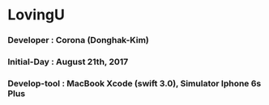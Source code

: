 # LovingU
### Developer : Corona (Donghak-Kim)
### Initial-Day : August 21th, 2017
### Develop-tool : MacBook Xcode (swift 3.0), Simulator Iphone 6s Plus
